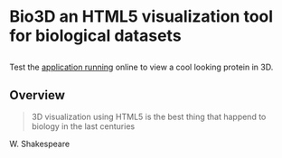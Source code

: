 Bio3D an HTML5 visualization tool for biological datasets
=========================================================
##
Test the [application running](http://geekcafe.fr/bio3D/index.html?dataset=beta/2XDF.pdb.json&cluster=beta/Amino-2XDF.pdb.json#) online to view a cool looking protein in 3D.

## Overview
>3D visualization using HTML5 is the best thing that happend to biology in the last centuries

W. Shakespeare